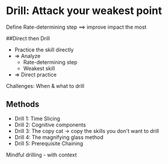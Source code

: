 # Drill: Attack your weakest point
Define Rate-determining step ==> improve impact the most

##Direct then Drill
- Practice the skill directly
- => Analyze
  - Rate-determining step
  - Weakest skill
- => Direct practice

Challenges: When & what to drill

## Methods
- Drill 1: Time Slicing
- Drill 2: Cognitive components
- Drill 3: The copy cat  -> copy the skills you don't want to drill
- Drill 4: The magnifying glass method
- Drill 5: Prerequisite Chaining


Mindful drilling - with context

